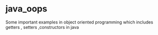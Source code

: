 # java_oops
Some important examples in object oriented programming which includes getters , setters ,constructors in  java 
